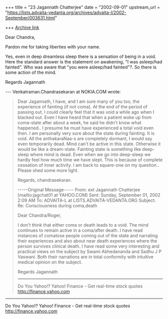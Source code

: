 +++
title = "23 Jagannath Chatterjee"
date = "2002-09-01"
upstream_url = "https://lists.advaita-vedanta.org/archives/advaita-l/2002-September/003631.html"

+++
[Archive link](https://lists.advaita-vedanta.org/archives/advaita-l/2002-September/003631.html)

Dear Chandra,

Pardon me for taking liberties with your name.

Yes, even in deep dreamless sleep there is a sensation
of being in a void. Here the standard answer is the
statement on awakening, "I was asleep/had fainted".
Who was aware that "you were asleep/had fainted"?. So
there is some action of the mind.

Regards
Jagannath

--- Venkatraman.Chandrasekaran at NOKIA.COM wrote:
> Dear Jagannath,
>    I have, and I am sure many of you too, the
> experience of
> fainting (if not coma). At the end of the period of
> passing
> out, I could clearly feel that it was void a while
> ago when
> I blacked out. Even I have heard that when a patient
> woke up
> from coma-state after about a week, he said he
> didn't know
> what happened.. I presume he must have experienced a
> total
> void even then.
>    I am personally very sure about the state during
> fainting.
> It is void. All the anthakaraNaa-s are completely
> dormant,
> I would say even temporarily dead. Mind can't be
> active in
> this state. Otherwise it would be like a
> dream-state. Fainting
> state is something like deep-sleep where mind is
> dead. Even
> when we go into deep-sleep we hardly feel how much
> time we
> have slept. This is because of complete cessation of
> inner
> activity.
>    I am back to square-one on my question.. Please
> shed some
> more light.
>
>    Regards,
>    chandrasekaran.
>
> -----Original Message-----
> From: ext Jagannath Chatterjee
> [mailto:jagchat01 at YAHOO.COM]
> Sent: Sunday, September 01, 2002 2:09 AM
> To: ADVAITA-L at LISTS.ADVAITA-VEDANTA.ORG
> Subject: Re: Consciousness during coma,death
>
>
> Dear Chandra/Roger,
>
> I don't think that either coma or death leads to a
> void. The mind continues to remain active in a
> coma/after death. I have read instances of comatose
> people coming out of the state and narrating their
> experiences and also about near death experiences
> where the person survives clinical death. I have
> read
> some very interesting and practical views on the
> subject by Swami Abhedananda and Sadhu J P Vaswani.
> Both their narrations are in total conformity with
> intuitive medical opinion on the subject.
>
> Regards
> Jagannath
>
>
>
>
> __________________________________________________
> Do You Yahoo!?
> Yahoo! Finance - Get real-time stock quotes
> http://finance.yahoo.com


__________________________________________________
Do You Yahoo!?
Yahoo! Finance - Get real-time stock quotes
http://finance.yahoo.com

